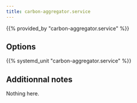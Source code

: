 ```yaml
---
title: carbon-aggregator.service
---
```


{{% provided_by "carbon-aggregator.service" %}}

## Options

{{% systemd_unit "carbon-aggregator.service" %}}

## Additionnal notes

Nothing here.